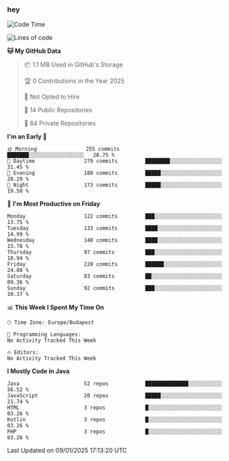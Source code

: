 ### hey

<!--START_SECTION:waka-->
![Code Time](http://img.shields.io/badge/Code%20Time-1%2C037%20hrs%2010%20mins-blue)

![Lines of code](https://img.shields.io/badge/From%20Hello%20World%20I%27ve%20Written-1.1%20million%20lines%20of%20code-blue)

**🐱 My GitHub Data** 

> 📦 1.1 MB Used in GitHub's Storage 
 > 
> 🏆 0 Contributions in the Year 2025
 > 
> 🚫 Not Opted to Hire
 > 
> 📜 14 Public Repositories 
 > 
> 🔑 84 Private Repositories 
 > 
**I'm an Early 🐤** 

```text
🌞 Morning                255 commits         ███████░░░░░░░░░░░░░░░░░░   28.75 % 
🌆 Daytime                279 commits         ████████░░░░░░░░░░░░░░░░░   31.45 % 
🌃 Evening                180 commits         █████░░░░░░░░░░░░░░░░░░░░   20.29 % 
🌙 Night                  173 commits         █████░░░░░░░░░░░░░░░░░░░░   19.50 % 
```
📅 **I'm Most Productive on Friday** 

```text
Monday                   122 commits         ███░░░░░░░░░░░░░░░░░░░░░░   13.75 % 
Tuesday                  133 commits         ████░░░░░░░░░░░░░░░░░░░░░   14.99 % 
Wednesday                140 commits         ████░░░░░░░░░░░░░░░░░░░░░   15.78 % 
Thursday                 97 commits          ███░░░░░░░░░░░░░░░░░░░░░░   10.94 % 
Friday                   220 commits         ██████░░░░░░░░░░░░░░░░░░░   24.80 % 
Saturday                 83 commits          ██░░░░░░░░░░░░░░░░░░░░░░░   09.36 % 
Sunday                   92 commits          ███░░░░░░░░░░░░░░░░░░░░░░   10.37 % 
```


📊 **This Week I Spent My Time On** 

```text
🕑︎ Time Zone: Europe/Budapest

💬 Programming Languages: 
No Activity Tracked This Week

🔥 Editors: 
No Activity Tracked This Week
```

**I Mostly Code in Java** 

```text
Java                     52 repos            ██████████████░░░░░░░░░░░   56.52 % 
JavaScript               20 repos            █████░░░░░░░░░░░░░░░░░░░░   21.74 % 
HTML                     3 repos             █░░░░░░░░░░░░░░░░░░░░░░░░   03.26 % 
Kotlin                   3 repos             █░░░░░░░░░░░░░░░░░░░░░░░░   03.26 % 
PHP                      3 repos             █░░░░░░░░░░░░░░░░░░░░░░░░   03.26 % 
```




 Last Updated on 09/01/2025 17:13:20 UTC
<!--END_SECTION:waka-->
